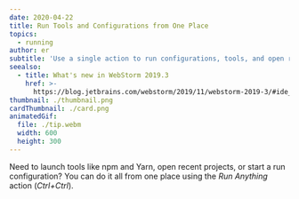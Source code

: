 ```yaml
---
date: 2020-04-22
title: Run Tools and Configurations from One Place
topics:
  - running
author: er
subtitle: 'Use a single action to run configurations, tools, and open recent projects.'
seealso:
  - title: What's new in WebStorm 2019.3
    href: >-
      https://blog.jetbrains.com/webstorm/2019/11/webstorm-2019-3/#ide_improvements
thumbnail: ./thumbnail.png
cardThumbnail: ./card.png
animatedGif:
  file: ./tip.webm
  width: 600
  height: 300
---
```

Need to launch tools like npm and Yarn, open recent projects, or start a run configuration? You can do it all from one place using the *Run Anything* action (*Ctrl+Ctrl*).
